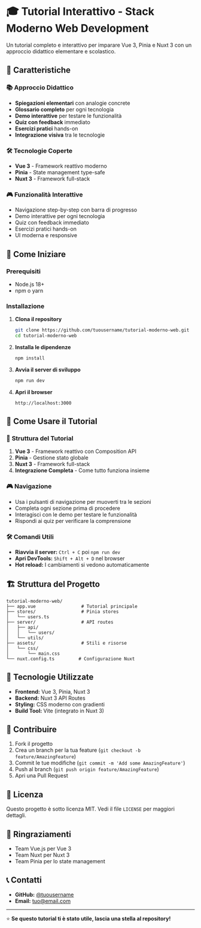 # 🎓 Tutorial Interattivo - Stack Moderno Web Development

Un tutorial completo e interattivo per imparare Vue 3, Pinia e Nuxt 3 con un approccio didattico elementare e scolastico.

## 🌟 Caratteristiche

### 📚 **Approccio Didattico**
- **Spiegazioni elementari** con analogie concrete
- **Glossario completo** per ogni tecnologia
- **Demo interattive** per testare le funzionalità
- **Quiz con feedback** immediato
- **Esercizi pratici** hands-on
- **Integrazione visiva** tra le tecnologie

### 🛠️ **Tecnologie Coperte**
- **Vue 3** - Framework reattivo moderno
- **Pinia** - State management type-safe
- **Nuxt 3** - Framework full-stack

### 🎮 **Funzionalità Interattive**
- Navigazione step-by-step con barra di progresso
- Demo interattive per ogni tecnologia
- Quiz con feedback immediato
- Esercizi pratici hands-on
- UI moderna e responsive

## 🚀 Come Iniziare

### Prerequisiti
- Node.js 18+ 
- npm o yarn

### Installazione

1. **Clona il repository**
   ```bash
   git clone https://github.com/tuousername/tutorial-moderno-web.git
   cd tutorial-moderno-web
   ```

2. **Installa le dipendenze**
   ```bash
   npm install
   ```

3. **Avvia il server di sviluppo**
   ```bash
   npm run dev
   ```

4. **Apri il browser**
   ```
   http://localhost:3000
   ```

## 📖 Come Usare il Tutorial

### 🎯 **Struttura del Tutorial**
1. **Vue 3** - Framework reattivo con Composition API
2. **Pinia** - Gestione stato globale
3. **Nuxt 3** - Framework full-stack
4. **Integrazione Completa** - Come tutto funziona insieme

### 🎮 **Navigazione**
- Usa i pulsanti di navigazione per muoverti tra le sezioni
- Completa ogni sezione prima di procedere
- Interagisci con le demo per testare le funzionalità
- Rispondi ai quiz per verificare la comprensione

### 🛠️ **Comandi Utili**
- **Riavvia il server:** `Ctrl + C` poi `npm run dev`
- **Apri DevTools:** `Shift + Alt + D` nel browser
- **Hot reload:** I cambiamenti si vedono automaticamente

## 🏗️ Struttura del Progetto

```
tutorial-moderno-web/
├── app.vue                 # Tutorial principale
├── stores/                 # Pinia stores
│   └── users.ts
├── server/                 # API routes
│   ├── api/
│   │   └── users/
│   └── utils/
├── assets/                 # Stili e risorse
│   └── css/
│       └── main.css
└── nuxt.config.ts         # Configurazione Nuxt
```

## 🎨 Tecnologie Utilizzate

- **Frontend:** Vue 3, Pinia, Nuxt 3
- **Backend:** Nuxt 3 API Routes
- **Styling:** CSS moderno con gradienti
- **Build Tool:** Vite (integrato in Nuxt 3)

## 🤝 Contribuire

1. Fork il progetto
2. Crea un branch per la tua feature (`git checkout -b feature/AmazingFeature`)
3. Commit le tue modifiche (`git commit -m 'Add some AmazingFeature'`)
4. Push al branch (`git push origin feature/AmazingFeature`)
5. Apri una Pull Request

## 📝 Licenza

Questo progetto è sotto licenza MIT. Vedi il file `LICENSE` per maggiori dettagli.

## 🙏 Ringraziamenti

- Team Vue.js per Vue 3
- Team Nuxt per Nuxt 3
- Team Pinia per lo state management

## 📞 Contatti

- **GitHub:** [@tuousername](https://github.com/tuousername)
- **Email:** tuo@email.com

---

⭐ **Se questo tutorial ti è stato utile, lascia una stella al repository!**

